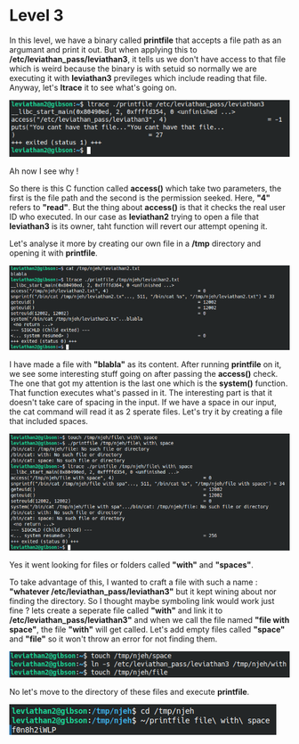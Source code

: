 # Level 3

In this level, we have a binary called **printfile** that accepts a file path as an argumant and print it out. But when applying this to **/etc/leviathan_pass/leviathan3**, it tells us we don't have access to that file which is weird because the binary is with setuid so normally we are executing it with **leviathan3** previleges which include reading that file. Anyway, let's **ltrace** it to see what's going on.

![alt text](LeviathanScreenshots/3.1.png)

Ah now I see why ! 

So there is this C function called **access()** which take two parameters, the first is the file path and the second is the permission seeked. Here, **"4"** refers to **"read"**. But the thing about **access()** is that it checks the real user ID who executed. In our case as **leviathan2** trying to open a file that **leviathan3** is its owner, taht function will revert our attempt opening it.

Let's analyse it more by creating our own file in a **/tmp** directory and opening it with **printfile**.

![alt text](LeviathanScreenshots/3.2.png)

I have made a file with **"blabla"** as its content. After running **printfile** on it, we see some interesting stuff going on after passing the **access()** check. The one that got my attention is the last one which is the **system()** function. That function executes what's passed in it. The interesting part is that it doesn't take care of spacing in the input. If we have a space in our input, the cat command will read it as 2 sperate files. Let's try it by creating a file that included spaces.

![alt text](LeviathanScreenshots/3.3.png)

Yes it went looking for files or folders called **"with"** and **"spaces"**.

To take advantage of this, I wanted to craft a file with such a name : **"whatever /etc/leviathan_pass/leviathan3"** but it kept wining about nor finding the directory. So I thought maybe symboling link would work just fine ? lets create a seperate file called **"with"** and link it to **/etc/leviathan_pass/leviathan3"** and when we call the file named **"file with space"**, the file **"with"** will get called. Let's add empty files called **"space"** and **"file"** so it won't throw an error for not finding them.

![alt text](LeviathanScreenshots/3.4.png)

No let's move to the directory of these files and execute **printfile**.

![alt text](LeviathanScreenshots/3.5.png)

